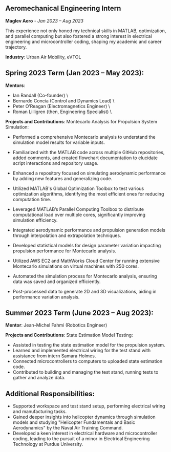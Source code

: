 ## Aeromechanical Engineering Intern
**Maglev Aero** - *Jan 2023 – Aug 2023*

This experience not only honed my technical skills in MATLAB, optimization, and parallel computing but also fostered a strong interest in electrical engineering and microcontroller coding, shaping my academic and career trajectory.

**Industry**: Urban Air Mobility, eVTOL

## Spring 2023 Term (Jan 2023 – May 2023):
**Mentors**:
-	Ian Randall (Co-founder) \
-	Bernardo Concia (Control and Dynamics Lead) \
-	Peter O’Reagan (Electromagnetics Engineer) \
-	Roman Lilligren (then, Engineering Specialist) \

**Projects and Contributions**:
Montecarlo Analysis for Propulsion System Simulation:
-	Performed a comprehensive Montecarlo analysis to understand the simulation model results for variable inputs.

-	Familiarized with the MATLAB code across multiple GitHub repositories, added comments, and created flowchart documentation to elucidate script interactions and repository usage.
-	Enhanced a repository focused on simulating aerodynamic performance by adding new features and generalizing code.
-	Utilized MATLAB's Global Optimization Toolbox to test various optimization algorithms, identifying the most efficient ones for reducing computation time.
-	Leveraged MATLAB’s Parallel Computing Toolbox to distribute computational load over multiple cores, significantly improving simulation efficiency.
-	Integrated aerodynamic performance and propulsion generation models through interpolation and extrapolation techniques.
-	Developed statistical models for design parameter variation impacting propulsion performance for Montecarlo analysis.
-	Utilized AWS EC2 and MathWorks Cloud Center for running extensive Montecarlo simulations on virtual machines with 250 cores.
-	Automated the simulation process for Montecarlo analysis, ensuring data was saved and organized efficiently.
-	Post-processed data to generate 2D and 3D visualizations, aiding in performance variation analysis.

## Summer 2023 Term (June 2023 – Aug 2023):
**Mentor**:	Jean-Michel Fahmi (Robotics Engineer)

**Projects and Contributions**:
State Estimation Model Testing:
-	Assisted in testing the state estimation model for the propulsion system.
-	Learned and implemented electrical wiring for the test stand with assistance from intern Samara Holmes.
-	Connected microcontrollers to computers to uploaded state estimation code.
-	Contributed to building and managing the test stand, running tests to gather and analyze data.

## Additional Responsibilities:
-	Supported workspace and test stand setup, performing electrical wiring and manufacturing tasks.
-	Gained deeper insights into helicopter dynamics through simulation models and studying "Helicopter Fundamentals and Basic Aerodynamics" by the Naval Air Training Command.
-	Developed a keen interest in electrical hardware and microcontroller coding, leading to the pursuit of a minor in Electrical Engineering Technology at Purdue University.

 